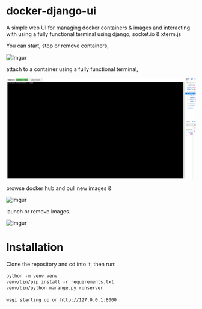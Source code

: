 # docker-django-ui
A simple web UI for managing docker containers & images and interacting with using a fully functional terminal using django, socket.io & xterm.js 

You can start, stop or remove containers,

![Imgur](https://i.imgur.com/voZECmr.png)

attach to a container using a fully functional terminal,

![screenshot](https://github.com/MahmoudAlyy/docker-django-ui/blob/main/docker-django-ui.gif)

browse docker hub and pull new images &

![Imgur](https://i.imgur.com/MEG3mUA.gif)

launch or remove images.

![Imgur](https://i.imgur.com/1iUzvR3.png)




# Installation
Clone the repository and cd into it, then run:
```
python -m venv venv
venv/bin/pip install -r requirements.txt
venv/bin/python manange.py runserver

wsgi starting up on http://127.0.0.1:8000
```

  
